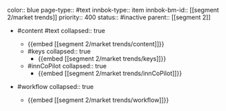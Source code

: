 color:: blue
page-type:: #text
innbok-type:: item
innbok-bm-id:: [[segment 2/market trends]]
priority:: 400
status:: #inactive
parent:: [[segment 2]]

- #content #text
  collapsed:: true
	- {{embed [[segment 2/market trends/content]]}}
  - #keys
    collapsed:: true
	  - {{embed [[segment 2/market trends/keys]]}}
  - #innCoPilot
    collapsed:: true
	  - {{embed [[segment 2/market trends/innCoPilot]]}}

- #workflow
  collapsed:: true
	- {{embed [[segment 2/market trends/workflow]]}}


